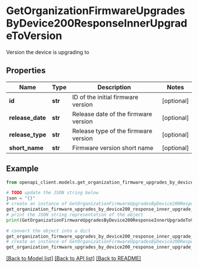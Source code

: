 # GetOrganizationFirmwareUpgradesByDevice200ResponseInnerUpgradeToVersion

Version the device is upgrading to

## Properties

Name | Type | Description | Notes
------------ | ------------- | ------------- | -------------
**id** | **str** | ID of the initial firmware version | [optional] 
**release_date** | **str** | Release date of the firmware version | [optional] 
**release_type** | **str** | Release type of the firmware version | [optional] 
**short_name** | **str** | Firmware version short name | [optional] 

## Example

```python
from openapi_client.models.get_organization_firmware_upgrades_by_device200_response_inner_upgrade_to_version import GetOrganizationFirmwareUpgradesByDevice200ResponseInnerUpgradeToVersion

# TODO update the JSON string below
json = "{}"
# create an instance of GetOrganizationFirmwareUpgradesByDevice200ResponseInnerUpgradeToVersion from a JSON string
get_organization_firmware_upgrades_by_device200_response_inner_upgrade_to_version_instance = GetOrganizationFirmwareUpgradesByDevice200ResponseInnerUpgradeToVersion.from_json(json)
# print the JSON string representation of the object
print(GetOrganizationFirmwareUpgradesByDevice200ResponseInnerUpgradeToVersion.to_json())

# convert the object into a dict
get_organization_firmware_upgrades_by_device200_response_inner_upgrade_to_version_dict = get_organization_firmware_upgrades_by_device200_response_inner_upgrade_to_version_instance.to_dict()
# create an instance of GetOrganizationFirmwareUpgradesByDevice200ResponseInnerUpgradeToVersion from a dict
get_organization_firmware_upgrades_by_device200_response_inner_upgrade_to_version_from_dict = GetOrganizationFirmwareUpgradesByDevice200ResponseInnerUpgradeToVersion.from_dict(get_organization_firmware_upgrades_by_device200_response_inner_upgrade_to_version_dict)
```
[[Back to Model list]](../README.md#documentation-for-models) [[Back to API list]](../README.md#documentation-for-api-endpoints) [[Back to README]](../README.md)


